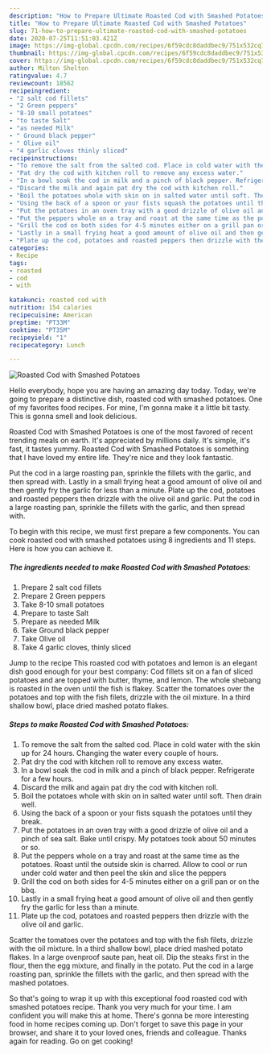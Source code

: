 ```yaml
---
description: "How to Prepare Ultimate Roasted Cod with Smashed Potatoes"
title: "How to Prepare Ultimate Roasted Cod with Smashed Potatoes"
slug: 71-how-to-prepare-ultimate-roasted-cod-with-smashed-potatoes
date: 2020-07-25T11:51:03.421Z
image: https://img-global.cpcdn.com/recipes/6f59cdc8daddbec9/751x532cq70/roasted-cod-with-smashed-potatoes-recipe-main-photo.jpg
thumbnail: https://img-global.cpcdn.com/recipes/6f59cdc8daddbec9/751x532cq70/roasted-cod-with-smashed-potatoes-recipe-main-photo.jpg
cover: https://img-global.cpcdn.com/recipes/6f59cdc8daddbec9/751x532cq70/roasted-cod-with-smashed-potatoes-recipe-main-photo.jpg
author: Milton Shelton
ratingvalue: 4.7
reviewcount: 18562
recipeingredient:
- "2 salt cod fillets"
- "2 Green peppers"
- "8-10 small potatoes"
- "to taste Salt"
- "as needed Milk"
- " Ground black pepper"
- " Olive oil"
- "4 garlic cloves thinly sliced"
recipeinstructions:
- "To remove the salt from the salted cod. Place in cold water with the skin up for 24 hours. Changing the water every couple of hours."
- "Pat dry the cod with kitchen roll to remove any excess water."
- "In a bowl soak the cod in milk and a pinch of black pepper. Refrigerate for a few hours."
- "Discard the milk and again pat dry the cod with kitchen roll."
- "Boil the potatoes whole with skin on in salted water until soft. Then drain well."
- "Using the back of a spoon or your fists squash the potatoes until they break."
- "Put the potatoes in an oven tray with a good drizzle of olive oil and a pinch of sea salt. Bake until crispy. My potatoes took about 50 minutes or so."
- "Put the peppers whole on a tray and roast at the same time as the potatoes. Roast until the outside skin is charred. Allow to cool or run under cold water and then peel the skin and slice the peppers"
- "Grill the cod on both sides for 4-5 minutes either on a grill pan or on the bbq."
- "Lastly in a small frying heat a good amount of olive oil and then gently fry the garlic for less than a minute."
- "Plate up the cod, potatoes and roasted peppers then drizzle with the olive oil and garlic."
categories:
- Recipe
tags:
- roasted
- cod
- with

katakunci: roasted cod with 
nutrition: 154 calories
recipecuisine: American
preptime: "PT33M"
cooktime: "PT35M"
recipeyield: "1"
recipecategory: Lunch

---
```



![Roasted Cod with Smashed Potatoes](https://img-global.cpcdn.com/recipes/6f59cdc8daddbec9/751x532cq70/roasted-cod-with-smashed-potatoes-recipe-main-photo.jpg)

Hello everybody, hope you are having an amazing day today. Today, we're going to prepare a distinctive dish, roasted cod with smashed potatoes. One of my favorites food recipes. For mine, I'm gonna make it a little bit tasty. This is gonna smell and look delicious.

Roasted Cod with Smashed Potatoes is one of the most favored of recent trending meals on earth. It's appreciated by millions daily. It's simple, it's fast, it tastes yummy. Roasted Cod with Smashed Potatoes is something that I have loved my entire life. They're nice and they look fantastic.

Put the cod in a large roasting pan, sprinkle the fillets with the garlic, and then spread with. Lastly in a small frying heat a good amount of olive oil and then gently fry the garlic for less than a minute. Plate up the cod, potatoes and roasted peppers then drizzle with the olive oil and garlic. Put the cod in a large roasting pan, sprinkle the fillets with the garlic, and then spread with.


To begin with this recipe, we must first prepare a few components. You can cook roasted cod with smashed potatoes using 8 ingredients and 11 steps. Here is how you can achieve it.

<!--inarticleads1-->

##### The ingredients needed to make Roasted Cod with Smashed Potatoes:

1. Prepare 2 salt cod fillets
1. Prepare 2 Green peppers
1. Take 8-10 small potatoes
1. Prepare to taste Salt
1. Prepare as needed Milk
1. Take  Ground black pepper
1. Take  Olive oil
1. Take 4 garlic cloves, thinly sliced


Jump to the recipe This roasted cod with potatoes and lemon is an elegant dish good enough for your best company: Cod fillets sit on a fan of sliced potatoes and are topped with butter, thyme, and lemon. The whole shebang is roasted in the oven until the fish is flakey. Scatter the tomatoes over the potatoes and top with the fish filets, drizzle with the oil mixture. In a third shallow bowl, place dried mashed potato flakes. 

<!--inarticleads2-->

##### Steps to make Roasted Cod with Smashed Potatoes:

1. To remove the salt from the salted cod. Place in cold water with the skin up for 24 hours. Changing the water every couple of hours.
1. Pat dry the cod with kitchen roll to remove any excess water.
1. In a bowl soak the cod in milk and a pinch of black pepper. Refrigerate for a few hours.
1. Discard the milk and again pat dry the cod with kitchen roll.
1. Boil the potatoes whole with skin on in salted water until soft. Then drain well.
1. Using the back of a spoon or your fists squash the potatoes until they break.
1. Put the potatoes in an oven tray with a good drizzle of olive oil and a pinch of sea salt. Bake until crispy. My potatoes took about 50 minutes or so.
1. Put the peppers whole on a tray and roast at the same time as the potatoes. Roast until the outside skin is charred. Allow to cool or run under cold water and then peel the skin and slice the peppers
1. Grill the cod on both sides for 4-5 minutes either on a grill pan or on the bbq.
1. Lastly in a small frying heat a good amount of olive oil and then gently fry the garlic for less than a minute.
1. Plate up the cod, potatoes and roasted peppers then drizzle with the olive oil and garlic.


Scatter the tomatoes over the potatoes and top with the fish filets, drizzle with the oil mixture. In a third shallow bowl, place dried mashed potato flakes. In a large ovenproof saute pan, heat oil. Dip the steaks first in the flour, then the egg mixture, and finally in the potato. Put the cod in a large roasting pan, sprinkle the fillets with the garlic, and then spread with the mashed potatoes. 

So that's going to wrap it up with this exceptional food roasted cod with smashed potatoes recipe. Thank you very much for your time. I am confident you will make this at home. There's gonna be more interesting food in home recipes coming up. Don't forget to save this page in your browser, and share it to your loved ones, friends and colleague. Thanks again for reading. Go on get cooking!
